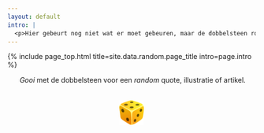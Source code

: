 ```yaml
---
layout: default
intro: |
  <p>Hier gebeurt nog niet wat er moet gebeuren, maar de dobbelsteen rolt al wel. &#128578;&#128579;</p>
---
```


{% include page_top.html 
   title=site.data.random.page_title 
   intro=page.intro 
%}

<style>
.dice {
    display: flex;
    flex-direction: column;
    justify-content: center;
    align-items: center;
    width: 100%;
    height: 90px;
}

#roll {
  cursor: pointer;
  display: inline-block;
  -webkit-tap-highlight-color: transparent !important; /* For mobile/WebKit browsers */
}

#roll:focus, #roll:active {
  outline: none !important;
  box-shadow: none !important;
}

#roll img {
  width: 50px;
  height: 50px;
  transition: transform 2s ease-out;
  transform: rotate(0deg);
    user-select: none; /* Prevent text selection during clicks */
  -webkit-user-drag: none; /* Prevent dragging in WebKit browsers */
}

#output {
  margin-top: 20px;
  min-height: 50px;
  text-align: center;
}
</style>

<div class="custom-section">
  <div style="text-align:center; margin: 0px 8px 0px 12px">
    <p><em>Gooi</em> met de dobbelsteen voor een <em>random</em> quote, illustratie of artikel.</p>
  </div>
  
  <div class="dice">
    <div id="roll"><img src="/random/images/dice.svg" alt="dice"></div>
  </div>
  
  <!-- Output div for results -->
  <div id="output"></div>
</div>

<style>
.dice {
    display: flex;
    flex-direction: column;
    justify-content: center;
    align-items: center;
    width: 100%;
    height: 90px;
}

#roll, #roll:hover, #roll:active {
  cursor: pointer;
  outline: none !important;
  display: inline-block;
}

#roll img {
  transition: all 0.3s ease;
}

#roll:hover img {
  transform: scale(1.05);
}

@keyframes wobble {
  0% { transform: rotate(0deg) scale(1.05); }
  10% { transform: rotate(90deg) scale(1.1); }
  20% { transform: rotate(180deg) scale(1.05); }
  30% { transform: rotate(270deg) scale(1.1); }
  40% { transform: rotate(360deg) scale(1.05); }
  50% { transform: rotate(0deg) scale(1); }
  60% { transform: rotate(90deg) scale(1.1); }
  70% { transform: rotate(180deg) scale(1.05); }
  80% { transform: rotate(270deg) scale(1.1); }
  90% { transform: rotate(360deg) scale(1.05); }
  100% { transform: rotate(360deg) scale(1); }
}

.roll-animation img {
  animation: wobble 0.7s cubic-bezier(0.4, 0, 0.2, 1) forwards;
}

#output {
  margin-top: 20px;
  min-height: 50px;
  text-align: center;
}
</style>

<script>
const randomContent = [
  { type: "quote", text: "Hier komen straks leuke random dingen." },
  { type: "quote", text: "Gooi nóg een keer...." },
  { type: "quote", text: "Hey! <span style=\"font-size:1.5em;\">&#128522;</span>" },

  { type: "quote", text: "Vandaag is de dag. &#128527;" }
];

const dice = document.getElementById('roll');
const output = document.getElementById('output');

dice.addEventListener('click', () => {
  // Reset
  output.textContent = "";
  dice.style.animation = 'none';
  void dice.offsetWidth; // Trigger reflow
  
  // Start animation
  dice.classList.add('roll-animation');
  
  // Show result after animation
  setTimeout(() => {
    const randomItem = randomContent[Math.floor(Math.random() * randomContent.length)];
    if (randomItem.type === "quote") {
      output.innerHTML = `<p class="result">${randomItem.text}</p>`; // Removed "" here
    } else {
      output.innerHTML = `<a href="${randomItem.url}" class="result-link">${randomItem.text}</a>`;
    }
    dice.classList.remove('roll-animation');
  }, 700);
});
</script>

